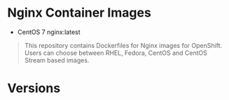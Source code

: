 # Nginx Container Images
* CentOS 7 nginx:latest
> This repository contains Dockerfiles for Nginx images for OpenShift. Users can choose between RHEL, Fedora, CentOS and CentOS Stream based images.
# Versions
